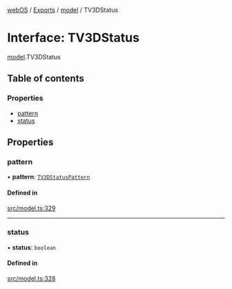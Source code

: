 [webOS](../README.md) / [Exports](../modules.md) / [model](../modules/model.md) / TV3DStatus

# Interface: TV3DStatus

[model](../modules/model.md).TV3DStatus

## Table of contents

### Properties

- [pattern](model.TV3DStatus.md#pattern)
- [status](model.TV3DStatus.md#status)

## Properties

### pattern

• **pattern**: [`TV3DStatusPattern`](../enums/model.TV3DStatusPattern.md)

#### Defined in

[src/model.ts:329](https://github.com/Dabolus/webos-tv/blob/5769651/src/model.ts#L329)

___

### status

• **status**: `boolean`

#### Defined in

[src/model.ts:328](https://github.com/Dabolus/webos-tv/blob/5769651/src/model.ts#L328)
